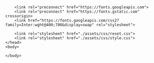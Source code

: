<!DOCTYPE html>
<html lang="ja">
    <head>
        <meta charset="UTF-8">
        <meta name="viewport" content="width=device-width, initial-scale=1.0">
        <title>Figma MCP Project</title>

        <link rel="preconnect" href="https://fonts.googleapis.com">
        <link rel="preconnect" href="https://fonts.gstatic.com" crossorigin>
        <link href="https://fonts.googleapis.com/css2?family=Inter:wght@400;700&display=swap" rel="stylesheet">

        <link rel="stylesheet" href="./assets/css/reset.css">
        <link rel="stylesheet" href="./assets/css/style.css">
    </head>
    <body>
        
    </body>
</html>